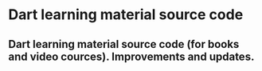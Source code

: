 # Dart learning material source code
## Dart learning material source code (for books and video cources). Improvements and updates.
